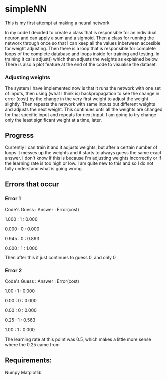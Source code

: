 # simpleNN
This is my first attempt at making a neural network

In my code I decided to create a class that is responsible for an individual neuron and can apply a sum and a sigmoid. Then a class for running the network through once so that I can keep all the values inbetween accesible for weight adjusting. Then there is a loop that is responsible for complete loops of the complete database and loops inside for training and testing. In training it calls adjust() which then adjusts the weights as explained below. There is also a plot feature at the end of the code to visualise the dataset.

### Adjusting weights
The system I have implemented now is that it runs the network with one set of inputs, then using (what I think is) backpropagation to see the change in error (cost) by the change in the very first weight to adjust the weight slightly. Then repeats the network with same inputs but different weights and adjusts the next weight. This continues until all the weights are changed for that specific input and repeats for next input.
I am going to try change only the least significant weight at a time, later.

## Progress
Currently I can train it and it adjusts weights, but after a certain number of loops it messes up the weights and it starts to always guess the same exact answer. I don't know if this is because i'm adjusting weights incorrectly or if the learning rate is too high or low. I am quite new to this and so I do not fully understand what is going wrong.




## Errors that occur
### Error 1
Code's Guess : Answer : Error(cost)

1.000 : 1 : 0.000

0.000 : 0 : 0.000

0.945 : 0 : 0.893

0.000 : 1 : 1.000

Then after this it just continues to guess 0, and only 0

### Error 2
Code's Guess : Answer : Error(cost)

1.00 : 1 : 0.000

0.00 : 0 : 0.000

0.00 : 0 : 0.000

0.25 : 1 : 0.563

1.00 : 1 : 0.000

The learning rate at this point was 0.5, which makes a little more sense where the 0.25 came from

## Requirements:
Numpy
Matplotlib
